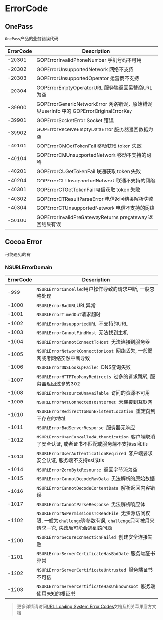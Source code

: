 # ErrorCode

## OnePass

`OnePass`产品的业务错误代码

ErrorCode	|Description	
----------|------------	
-20301 | GOPErrorInvalidPhoneNumber 手机号码不可用
-20302 | GOPErrorUnsupportedNetwork 网络不支持
-20303 | GOPErrorUnsupportedOperator 运营商不支持
-20304 | GOPErrorEmptyOperatorURL 服务端返回运营商URL为空
-39900 | GOPErrorGenericNetworkError 网络错误，原始错误见userInfo 中的 GOPErrorOriginalErrorKey
-39901 | GOPErrorSocketError Socket 错误
-39902 | GOPErrorReceiveEmptyDataError 服务器返回数据为空
-40101 | GOPErrorCMGetTokenFail 移动获取 token 失败
-40104 | GOPErrorCMUnsupportedNetwork 移动不支持的网络
-40201 | GOPErrorCUGetTokenFail 联通获取 token 失败
-40204 | GOPErrorCUUnsupportedNetwork 联通不支持的网络
-40301 | GOPErrorCTGetTokenFail 电信获取 token 失败
-40302 | GOPErrorCTResultParseError 电信返回结果解析失败
-40304 | GOPErrorCTUnsupportedNetwork 电信不支持的网络
-50100 | GOPErrorInvalidPreGatewayReturns pregateway 返回结果有误

## Cocoa Error

可能遇见的有

### NSURLErrorDomain

ErrorCode	|Description	
----------|------------	
-999		|`NSURLErrorCancelled`用户操作导致的请求中断, 一般忽略处理
-1000		|`NSURLErrorBadURL`URL异常
-1001 		|`NSURLErrorTimedOut`请求超时	
-1002		|`NSURLErrorUnsupportedURL `不支持的URL
-1003		|`NSURLErrorCannotFindHost `无法找到主机
-1004		|`NSURLErrorCannotConnectToHost `无法连接到服务器
-1005		|`NSURLErrorNetworkConnectionLost `网络丢失, 一般弱网或者网络突然中断导致
-1006		|`NSURLErrorDNSLookupFailed `DNS查询失败
-1007		|`NSURLErrorHTTPTooManyRedirects `过多的请求跳转, 服务器返回过多的302
-1008		|`NSURLErrorResourceUnavailable `访问的资源不可用
-1009		|`NSURLErrorNotConnectedToInternet `未连接到互联网
-1010		|`NSURLErrorRedirectToNonExistentLocation `重定向到不存在的地址
-1011		|`NSURLErrorBadServerResponse `服务器无响应
-1012		|`NSURLErrorUserCancelledAuthentication `客户端取消了安全认证, 或者证书不匹配或服务端不支持ssl和tls
-1013		|`NSURLErrorUserAuthenticationRequired `客户端要求安全认证, 服务端不支持ssl或tls
-1014		|`NSURLErrorZeroByteResource `返回字节流为空
-1015		|`NSURLErrorCannotDecodeRawData `无法解析的原始数据
-1016		|`NSURLErrorCannotDecodeContentData `解析返回内容错误
-1017		|`NSURLErrorCannotParseResponse `无法解析响应体
-1102		|`NSURLErrorNoPermissionsToReadFile `无资源访问权限, 一般为`challenge`等参数有误, `challenge`只可被用来请求一次, 失效后可能会遇到该问题
-1200		|`NSURLErrorSecureConnectionFailed `创建安全连接失败
-1201		|`NSURLErrorServerCertificateHasBadDate `服务端证书异常
-1202		|`NSURLErrorServerCertificateUntrusted `服务端证书不可信
-1203		|`NSURLErrorServerCertificateHasUnknownRoot `服务端使用未知的根证书

>更多详情请访问[URL Loading System Error Codes](https://developer.apple.com/documentation/foundation/1508628-url_loading_system_error_codes)文档及相关苹果官方文档